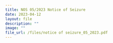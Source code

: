 ```yaml
---
title: NOS 05/2023 Notice of Seizure
date: 2023-04-12
layout: file
description: ""
image: ""
file_url: /files/notice of seizure_05_2023.pdf
---
```

